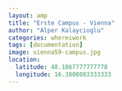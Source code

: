 ```yaml
---
layout: amp
title: "Erste Campus - Vienna"
author: "Alper Kalaycioglu"
categories: whereiwork
tags: [documentation]
image: vienna59-campus.jpg
location:
  latitude: 48.1867777777778
  longitude: 16.3808083333333
---
```

